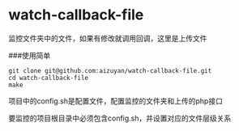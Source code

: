 # watch-callback-file
监控文件夹中的文件，如果有修改就调用回调，这里是上传文件

###使用简单
```shell
git clone git@github.com:aizuyan/watch-callback-file.git
cd watch-callback-file
make
```

项目中的config.sh是配置文件，配置监控的文件夹和上传的php接口

要监控的项目根目录中必须包含config.sh，并设置对应的文件层级关系




